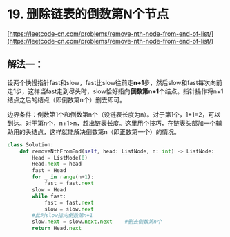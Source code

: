 # 19. 删除链表的倒数第N个节点

[https://leetcode-cn.com/problems/remove-nth-node-from-end-of-list/](https://leetcode-cn.com/problems/remove-nth-node-from-end-of-list/)

## **解法一：**

设两个快慢指针fast和slow，fast比slow往前走**n+1**步，然后slow和fast每次向前走1步，这样当fast走到尽头时，slow恰好指向**倒数第n+1**个结点。指针操作将n+1结点之后的结点（即倒数第n个）删去即可。

 边界条件：倒数第1个和倒数第n个（设链表长度为n）。对于第1个，1+1=2，可以到达。对于第n个，n+1&gt;n，超出链表长度。这里用个技巧，在链表头部加一个辅助用的头结点，这样就能解决倒数第n（即正数第一个）的情况。

```python
class Solution:
    def removeNthFromEnd(self, head: ListNode, n: int) -> ListNode:
        Head = ListNode(0)
        Head.next = head
        fast = Head
        for _ in range(n+1):           
            fast = fast.next
        slow = Head
        while fast: 
            fast = fast.next
            slow = slow.next
        #此时slow指向倒数第n+1
        slow.next = slow.next.next    #删去倒数第n个
        return Head.next
```

